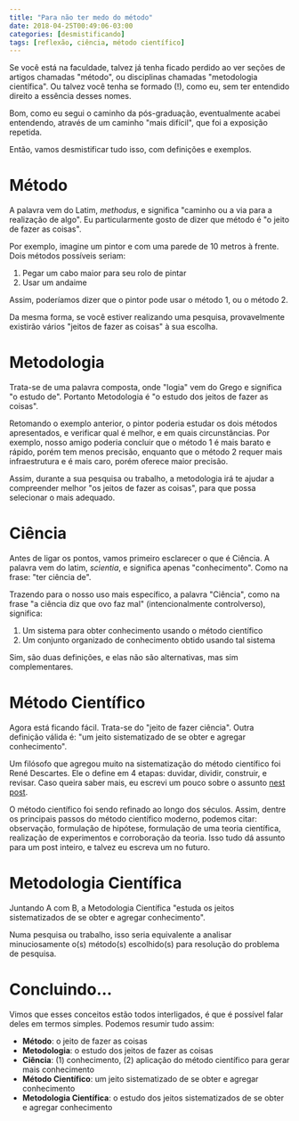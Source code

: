 ```yaml
---
title: "Para não ter medo do método"
date: 2018-04-25T00:49:06-03:00
categories: [desmistificando]
tags: [reflexão, ciência, método científico]
---
```


Se você está na faculdade, talvez já tenha ficado perdido ao ver seções de artigos chamadas "método", ou disciplinas chamadas "metodologia científica". Ou talvez você tenha se formado (!), como eu, sem ter entendido direito a essência desses nomes.

Bom, como eu segui o caminho da pós-graduação, eventualmente acabei entendendo, através de um caminho "mais difícil", que foi a exposição repetida.

Então, vamos desmistificar tudo isso, com definições e exemplos.

# Método
A palavra vem do Latim, *methodus*, e significa "caminho ou a via para a realização de algo". Eu particularmente gosto de dizer que método é "o jeito de fazer as coisas".

Por exemplo, imagine um pintor e com uma parede de 10 metros à frente. Dois métodos possíveis seriam:

1. Pegar um cabo maior para seu rolo de pintar
2. Usar um andaime

Assim, poderíamos dizer que o pintor pode usar o método 1, ou o método 2.

Da mesma forma, se você estiver realizando uma pesquisa, provavelmente existirão vários "jeitos de fazer as coisas" à sua escolha.

# Metodologia
Trata-se de uma palavra composta, onde "logia" vem do Grego e significa "o estudo de". Portanto Metodologia é "o estudo dos jeitos de fazer as coisas".

Retomando o exemplo anterior, o pintor poderia estudar os dois métodos apresentados, e verificar qual é melhor, e em quais circunstâncias. Por exemplo, nosso amigo poderia concluir que o método 1 é mais barato e rápido, porém tem menos precisão, enquanto que o método 2 requer mais infraestrutura e é mais caro, porém oferece maior precisão.

Assim, durante a sua pesquisa ou trabalho, a metodologia irá te ajudar a compreender melhor "os jeitos de fazer as coisas", para que possa selecionar o mais adequado.

# Ciência
Antes de ligar os pontos, vamos primeiro esclarecer o que é Ciência. A palavra vem do latim, *scientia*, e significa apenas "conhecimento". Como na frase: "ter ciência de".

Trazendo para o nosso uso mais específico, a palavra "Ciência", como na frase "a ciência diz que ovo faz mal" (intencionalmente controlverso), significa:

1. Um sistema para obter conhecimento usando o método científico
2. Um conjunto organizado de conhecimento obtido usando tal sistema

Sim, são duas definições, e elas não são alternativas, mas sim complementares.

# Método Científico
Agora está ficando fácil. Trata-se do "jeito de fazer ciência". Outra definição válida é: "um jeito sistematizado de se obter e agregar conhecimento".

Um filósofo que agregou muito na sistematização do método científico foi René Descartes. Ele o define em 4 etapas: duvidar, dividir, construir, e revisar. Caso queira saber mais, eu escrevi um pouco sobre o assunto [nest post](/posts/dudicre-discurso-do-metodo).

O método científico foi sendo refinado ao longo dos séculos. Assim, dentre os principais passos do método científico moderno, podemos citar: observação, formulação de hipótese, formulação de uma teoria científica, realização de experimentos e corroboração da teoria. Isso tudo dá assunto para um post inteiro, e talvez eu escreva um no futuro.

# Metodologia Científica
Juntando A com B, a Metodologia Científica "estuda os jeitos sistematizados de se obter e agregar conhecimento".

Numa pesquisa ou trabalho, isso seria equivalente a analisar minuciosamente o(s) método(s) escolhido(s) para resolução do problema de pesquisa.

# Concluindo...
Vimos que esses conceitos estão todos interligados, é que é possível falar deles em termos simples. Podemos resumir tudo assim:

* **Método**: o jeito de fazer as coisas
* **Metodologia**: o estudo dos jeitos de fazer as coisas
* **Ciência**: (1) conhecimento, (2) aplicação do método científico para gerar mais conhecimento
* **Método Científico**: um jeito sistematizado de se obter e agregar conhecimento
* **Metodologia Científica**: o estudo dos jeitos sistematizados de se obter e agregar conhecimento
